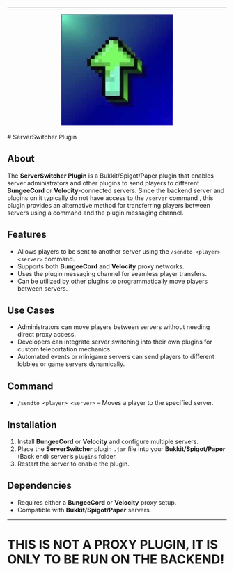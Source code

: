 
---
 <p align="center">
  <img src="https://raw.githubusercontent.com/ItsTNJS/ServerSwitcher/refs/heads/master/icon.jpg?raw=true" alt="Sublime's custom image"/>
</p>
# ServerSwitcher Plugin  

## About  
The **ServerSwitcher Plugin** is a Bukkit/Spigot/Paper plugin that enables server administrators and other plugins to send players to different **BungeeCord** or **Velocity**-connected servers. Since the backend server and plugins on it typically do not have access to the `/server` command , this plugin provides an alternative method for transferring players between servers using a command and the plugin messaging channel.  

## Features  
- Allows players to be sent to another server using the `/sendto <player> <server>` command.  
- Supports both **BungeeCord** and **Velocity** proxy networks.  
- Uses the plugin messaging channel for seamless player transfers.  
- Can be utilized by other plugins to programmatically move players between servers.  

## Use Cases  
- Administrators can move players between servers without needing direct proxy access.  
- Developers can integrate server switching into their own plugins for custom teleportation mechanics.  
- Automated events or minigame servers can send players to different lobbies or game servers dynamically.  

## Command  
- `/sendto <player> <server>` – Moves a player to the specified server.  

## Installation  
1. Install **BungeeCord** or **Velocity** and configure multiple servers.  
2. Place the **ServerSwitcher** plugin `.jar` file into your **Bukkit/Spigot/Paper** (Back end) server’s `plugins` folder.  
3. Restart the server to enable the plugin.  

## Dependencies  
- Requires either a **BungeeCord** or **Velocity** proxy setup.  
- Compatible with **Bukkit/Spigot/Paper** servers.
---

# THIS IS NOT A PROXY PLUGIN, IT IS ONLY TO BE RUN ON THE BACKEND!


